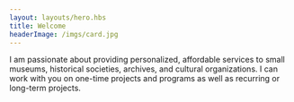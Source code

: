 ```yaml
--- 
layout: layouts/hero.hbs
title: Welcome
headerImage: /imgs/card.jpg
--- 
```


I am passionate about providing personalized, affordable services to small museums, historical societies, archives, and cultural organizations. I can work with you on one-time projects and programs as well as recurring or long-term projects.
